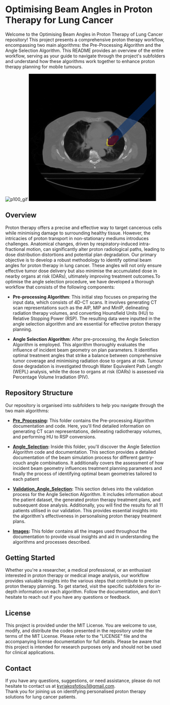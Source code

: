 
# Optimising Beam Angles in Proton Therapy for Lung Cancer
Welcome to the Optimising Beam Angles in Proton Therapy of Lung Cancer repository! This project presents a comprehensive proton therapy workflow, encompassing two main algorithms: the Pre-Processing Algorithm and the Angle Selection Algorithm. This README provides an overview of the entire workflow, serving as your guide to navigate through the project's subfolders and understand how these algorithms work together to enhance proton therapy planning for mobile tumours.




<img src="https://github.com/FotiouK/Optimising_Beam_Angles_in_Proton_Therapy_of_Lung_Cancer/assets/108896534/f32736e3-822a-4566-ba69-ab9f1ca5d39c" alt="p100_gif" style="height: 400px;" /> <img src="https://github.com/FotiouK/Optimising_Beam_Angles_in_Proton_Therapy_of_Lung_Cancer/blob/main/Images/Angle_Selection/p104_Beam_Visualisation.png" alt="Image 2" style="height: 400px;" />


## Overview
Proton therapy offers a precise and effective way to target cancerous cells while minimising damage to surrounding healthy tissue. However, the intricacies of proton transport in non-stationary mediums introduces challenges. Anatomical changes, driven by respiratory-induced intra-fractional motion, can significantly alter proton radiological paths, leading to dose distribution distortions and potential plan degradation. Our primary objective is to develop a robust methodology to identify optimal beam angles for proton therapy in lung cancer. These angles will not only ensure effective tumor dose delivery but also minimise the accumulated dose in nearby organs at risk (OARs), ultimately improving treatment outcomes.To optimise the angle selection procedure, we have developed a thorough workflow that consists of the following components:

- **Pre-processing Algorithm**: This initial step focuses on preparing the input data, which consists of 4D-CT scans. It involves generating CT scan representations such as the AIP, MIP and MinIP, delineating radiation therapy volumes, and converting Hounsfield Units (HU) to Relative Stopping Power (RSP). The resulting data were inputted in the angle selection algorithm and are essential for effective proton therapy planning.

- **Angle Selection Algorithm**: After pre-processing, the Angle Selection Algorithm is employed. This algorithm thoroughly evaluates the influence of incident beam geometry on plan parameters. It identifies optimal treatment angles that strike a balance between comprehensive tumor coverage and minimising radiation dose to organs at risk. Tumour dose degradation is investigated through Water Equivalent Path Length (WEPL) analysis, while the dose to organs at risk (OARs) is assessed via Percentage Volume Irradiation (PIV).

## Repository Structure

Our repository is organised into subfolders to help you navigate through the two main algorithms:

- **[Pre_Processing](https://github.com/FotiouK/Optimising_Beam_Angles_in_Proton_Therapy_of_Lung_Cancer/tree/main/4DCT_Pre_Processing):** This folder contains the Pre-processing Algorithm documentation and code. Here, you'll find detailed information on generating CT scan representations, delineating radiotherapy volumes, and performing HU to RSP conversions.

- **[Angle_Selection](https://github.com/FotiouK/Optimising_Beam_Angles_in_Proton_Therapy_of_Lung_Cancer/tree/main/Angle_Selection):** Inside this folder, you'll discover the Angle Selection Algorithm code and documentation. This section provides a detailed documentation of the beam simulation process for different gantry-couch angle combinations. It additionally covers the assessment of how incident beam geometry influences treatment planning parameters and finally the process of identifying optimal beam geometries tailored to each patient

- **[Validation_Angle_Selection](https://github.com/FotiouK/Optimising_Beam_Angles_in_Proton_Therapy_of_Lung_Cancer/tree/main/Validation_Angle_Selection):** This section delves into the validation process for the Angle Selection Algorithm. It includes information about the patient dataset, the generated proton therapy treatment plans, and subsequent dose analysis. Additionally, you will find the results for all 11 patients utilised in our validation. This provides essential insights into the algorithm's effectiveness in personalising proton therapy treatment plans.

- **[Images](https://github.com/FotiouK/Optimising_Beam_Angles_in_Proton_Therapy_of_Lung_Cancer/tree/main/Images):** This folder contains all the images used throughout the documentation to provide visual insights and aid in understanding the algorithms and processes described.

## Getting Started

Whether you're a researcher, a medical professional, or an enthusiast interested in proton therapy or medical image analysis, our workflow provides valuable insights into the various steps that contribute to precise proton therapy planning. To get started, visit the specific subfolders for in-depth information on each algorithm. Follow the documentation, and don't hesitate to reach out if you have any questions or feedback.

## License 
This project is provided under the MIT License. You are welcome to use, modify, and distribute the codes presented in the repository under the terms of the MIT License. Please refer to the "LICENSE" file and the accompanying license documentation for full details.
Please be aware that this project is intended for research purposes only and should not be used for clinical applications. 

## Contact
If you have any questions, suggestions, or need assistance, please do not hesitate to contact us at kyriakosfotiou1@gmail.com.
<br>Thank you for joining us on identifying personalised proton therapy solutions for lung cancer patients.
